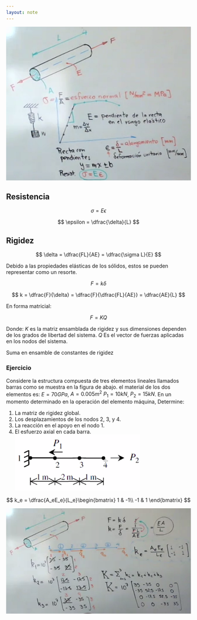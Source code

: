 ```yaml
---
layout: note
---
```


![d0efebd325fd77a8c841dd25ca3eefda.png](../../img/425c86d1da8b4881a00e8ca64d42183d.png)
## Resistencia

$$
\sigma = E\epsilon
$$

$$
\epsilon = \dfrac{\delta}{L}
$$

## Rigidez

$$
\delta = \dfrac{FL}{AE} = \dfrac{\sigma L}{E}
$$


Debido a las propiedades elásticas de los sólidos, estos se pueden representar como un resorte.

$$
F = k\delta
$$

$$
k = \dfrac{F}{\delta} = \dfrac{F}{\dfrac{FL}{AE}} = \dfrac{AE}{L}
$$


En forma matricial:

$$
F = KQ
$$

Donde:
$K$ es la matriz ensamblada de rigidez y sus dimensiones dependen de los grados de libertad del sistema.
$Q$ Es el vector de fuerzas aplicadas en los nodos del sistema.

Suma en ensamble de constantes de rigidez
### Ejercicio
Considere la estructura compuesta de tres elementos lineales llamados barras como se muestra en la figura de abajo. el material de los dos elementos es: $E=70GPa$, $A=0.005m^2$ $P_1 = 10kN$, $P_2 = 15kN$. En un momento determinado en la operación del elemento máquina, Determine:
1. La matriz de rigidez global.
2. Los desplazamientos de los nodos 2, 3, y 4.
3. La reacción en el apoyo en el nodo 1.
4. El esfuerzo axial en cada barra.
![fb46060b720afbcafe134a5567e4f73c.png](../../img/e267773b123c4a159752522cf351654f.png)

$$
k_e = \dfrac{A_eE_e}{L_e}\begin{bmatrix}
1 & -1\\
-1 & 1
\end{bmatrix}
$$

![0b4b18f0a4c41c80ec934b7e63387cfa.png](../../img/8e7dcb79dc4441d88b4a659f92f54246.png)